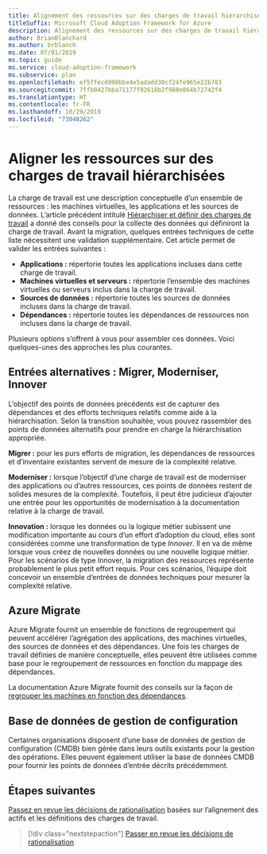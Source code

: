 ```yaml
---
title: Alignement des ressources sur des charges de travail hiérarchisées
titleSuffix: Microsoft Cloud Adoption Framework for Azure
description: Alignement des ressources sur des charges de travail hiérarchisées
author: BrianBlanchard
ms.author: brblanch
ms.date: 07/01/2019
ms.topic: guide
ms.service: cloud-adoption-framework
ms.subservice: plan
ms.openlocfilehash: ef5ffecd998bbe4e5adadd30cf24fe965e22b703
ms.sourcegitcommit: 7ffb0427bba71177f92618b2f980e864b72742f4
ms.translationtype: HT
ms.contentlocale: fr-FR
ms.lasthandoff: 10/29/2019
ms.locfileid: "73048262"
---
```

# <a name="align-assets-to-prioritized-workloads"></a>Aligner les ressources sur des charges de travail hiérarchisées

La charge de travail est une description conceptuelle d’un ensemble de ressources : les machines virtuelles, les applications et les sources de données. L’article précédent intitulé [Hiérarchiser et définir des charges de travail](./workloads.md) a donné des conseils pour la collecte des données qui définiront la charge de travail. Avant la migration, quelques entrées techniques de cette liste nécessitent une validation supplémentaire. Cet article permet de valider les entrées suivantes :

- **Applications :** répertorie toutes les applications incluses dans cette charge de travail.
- **Machines virtuelles et serveurs :** répertorie l’ensemble des machines virtuelles ou serveurs inclus dans la charge de travail.
- **Sources de données :** répertorie toutes les sources de données incluses dans la charge de travail.
- **Dépendances :** répertorie toutes les dépendances de ressources non incluses dans la charge de travail.

Plusieurs options s’offrent à vous pour assembler ces données. Voici quelques-unes des approches les plus courantes.

## <a name="alternative-inputs-migrate-modernize-innovate"></a>Entrées alternatives : Migrer, Moderniser, Innover

L’objectif des points de données précédents est de capturer des dépendances et des efforts techniques relatifs comme aide à la hiérarchisation. Selon la transition souhaitée, vous pouvez rassembler des points de données alternatifs pour prendre en charge la hiérarchisation appropriée.

**Migrer :** pour les purs efforts de migration, les dépendances de ressources et d’inventaire existantes servent de mesure de la complexité relative.

**Moderniser :** lorsque l’objectif d’une charge de travail est de moderniser des applications ou d’autres ressources, ces points de données restent de solides mesures de la complexité. Toutefois, il peut être judicieux d’ajouter une entrée pour les opportunités de modernisation à la documentation relative à la charge de travail.

**Innovation :** lorsque les données ou la logique métier subissent une modification importante au cours d’un effort d’adoption du cloud, elles sont considérées comme une transformation de type *Innover*. Il en va de même lorsque vous créez de nouvelles données ou une nouvelle logique métier. Pour les scénarios de type Innover, la migration des ressources représente probablement le plus petit effort requis. Pour ces scénarios, l’équipe doit concevoir un ensemble d’entrées de données techniques pour mesurer la complexité relative.

## <a name="azure-migrate"></a>Azure Migrate

Azure Migrate fournit un ensemble de fonctions de regroupement qui peuvent accélérer l’agrégation des applications, des machines virtuelles, des sources de données et des dépendances. Une fois les charges de travail définies de manière conceptuelle, elles peuvent être utilisées comme base pour le regroupement de ressources en fonction du mappage des dépendances.

La documentation Azure Migrate fournit des conseils sur la façon de [regrouper les machines en fonction des dépendances](https://docs.microsoft.com/azure/migrate/how-to-create-group-machine-dependencies).

## <a name="configuration-management-database"></a>Base de données de gestion de configuration

Certaines organisations disposent d’une base de données de gestion de configuration (CMDB) bien gérée dans leurs outils existants pour la gestion des opérations. Elles peuvent également utiliser la base de données CMDB pour fournir les points de données d’entrée décrits précédemment.

## <a name="next-steps"></a>Étapes suivantes

[Passez en revue les décisions de rationalisation](./review-rationalization.md) basées sur l’alignement des actifs et les définitions des charges de travail.

> [!div class="nextstepaction"]
> [Passer en revue les décisions de rationalisation](./review-rationalization.md)
